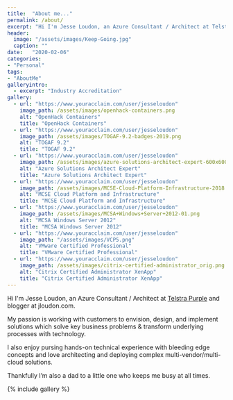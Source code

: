 ```yaml
---
title:  "About me..."
permalink: /about/
excerpt: "Hi I'm Jesse Loudon, an Azure Consultant / Architect at Telstra Purple and blogger at jloudon.com"
header:
  image: "/assets/images/Keep-Going.jpg"
  caption: ""
date:   "2020-02-06"
categories: 
- "Personal"
tags: 
- "AboutMe"
galleryintro: 
  - excerpt: "Industry Accreditation"
gallery:
  - url: "https://www.youracclaim.com/user/jesseloudon"
    image_path: /assets/images/openhack-containers.png
    alt: "OpenHack Containers"
    title: "OpenHack Containers"
  - url: "https://www.youracclaim.com/user/jesseloudon"
    image_path: /assets/images/TOGAF-9.2-badges-2019.png
    alt: "TOGAF 9.2"
    title: "TOGAF 9.2"
  - url: "https://www.youracclaim.com/user/jesseloudon"
    image_path: /assets/images/azure-solutions-architect-expert-600x600.png
    alt: "Azure Solutions Architect Expert"
    title: "Azure Solutions Architect Expert"
  - url: "https://www.youracclaim.com/user/jesseloudon"
    image_path: /assets/images/MCSE-Cloud-Platform-Infrastructure-2018.png
    alt: "MCSE Cloud Platform and Infrastructure"
    title: "MCSE Cloud Platform and Infrastructure"
  - url: "https://www.youracclaim.com/user/jesseloudon"
    image_path: /assets/images/MCSA+Windows+Server+2012-01.png
    alt: "MCSA Windows Server 2012"
    title: "MCSA Windows Server 2012"
  - url: "https://www.youracclaim.com/user/jesseloudon"
    image_path: "/assets/images/VCP5.png"
    alt: "VMware Certified Professional"
    title: "VMware Certified Professional"
  - url: "https://www.youracclaim.com/user/jesseloudon"
    image_path: /assets/images/citrix-certified-administrator_orig.png
    alt: "Citrix Certified Administrator XenApp"
    title: "Citrix Certified Administrator XenApp"
---
```

Hi I'm Jesse Loudon, an Azure Consultant / Architect at [Telstra Purple][telstrapurple] and blogger at jloudon.com.

My passion is working with customers to envision, design, and implement solutions which solve key business problems & transform underlying processes with technology.

I also enjoy pursing hands-on technical experience with bleeding edge concepts and love architecting and deploying complex multi-vendor/multi-cloud solutions.

Thankfully I’m also a dad to a little one who keeps me busy at all times.

{% include gallery %}

[telstrapurple]:https://www.telstra.com.au/business-enterprise/services/telstra-purple